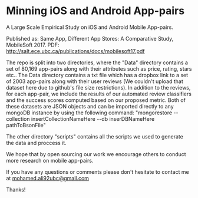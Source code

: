 # Minning iOS and Android App-pairs



A Large Scale Empirical Study on iOS and Android Mobile App-pairs. 

Published as: 
Same App, Different App Stores: A Comparative Study, MobileSoft 2017. 
PDF: http://salt.ece.ubc.ca/publications/docs/mobilesoft17.pdf 


The repo is split into 
two directories, where the "Data" directory contains a set of 80,169 app-pairs along with their attributes such as price, rating, stars etc..
The Data directory contains a txt file which has a dropbox link to a set of 2003 app-pairs along with their user reviews (We couldn't upload
that dataset here due to github's file size restrictions).  In addition to the reviews, for each app-pair, we include the results of our automated review classifiers and the success scores computed based on our proposed metric. Both of these datasets are JSON objects and can be imported directly to any mongoDB instance by using the following command:
"mongorestore --collection insertCollectionNameHere --db inserDBNameHere pathToBsonFile"



The other directory "scripts" contains all the scripts we used to generate the data and proccess it.

We hope that by open sourcing our work we encourage others to conduct more research on mobile app-pairs.

If you have any questions or comments please don't hesitate to contact me at mohamed.ali92ubc@gmail.com

Thanks!
